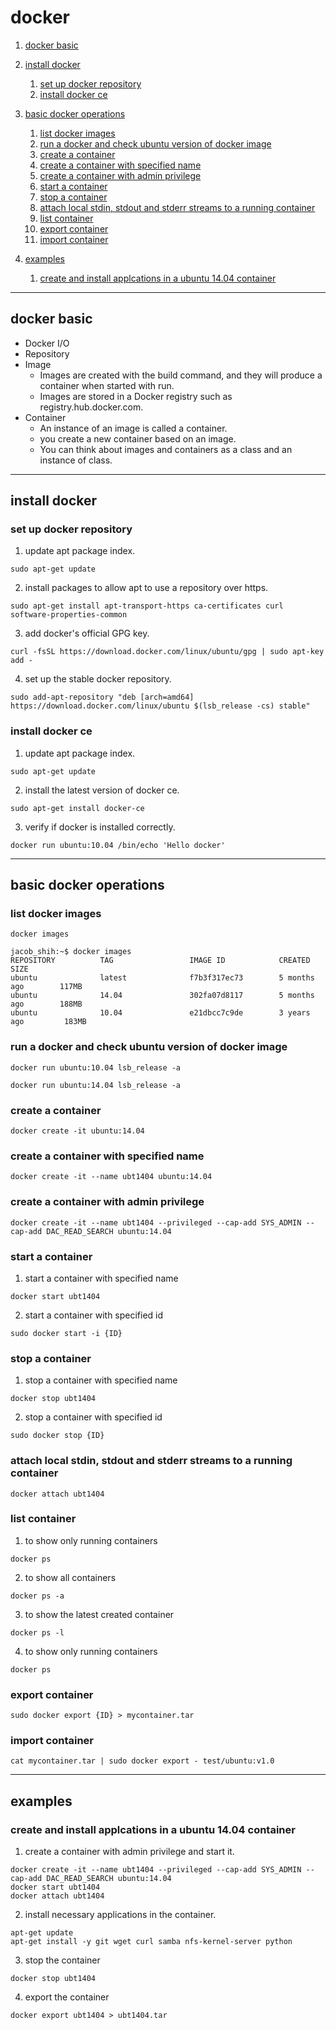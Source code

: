 
# docker

1. [docker basic](#docker_basic)
2. [install docker](#install_docker)
   1. [set up docker repository](#set_up_docker_repository)
   1. [install docker ce](#install_docker_ce)

3. [basic docker operations](#basic_docker_operations)
   1. [list docker images](#list_docker_images)
   1. [run a docker and check ubuntu version of docker image](#run_a_docker_and_check_ubuntu_version_of_docker_image)
   1. [create a container](#create_a_container)
   1. [create a container with specified name](#create_a_container_with_specified_name)
   1. [create a container with admin privilege](#create_a_container_with_admin_privilege)
   1. [start a container](#start_a_container)
   1. [stop a container](#stop_a_container)
   1. [attach local stdin, stdout and stderr streams to a running container](#attach_tty_io_to_a_running_container)
   1. [list container](#list_container)
   1. [export container](#export_container)
   1. [import container](#import_container)
4. [examples](#examples)
   1. [create and install applcations in a ubuntu 14.04 container](#example_create_ubuntu_1404_container)

---

<a name="docker_basic" />

## docker basic
* Docker I/O
* Repository
* Image
   - Images are created with the build command, and they will produce a container when started with run.
   - Images are stored in a Docker registry such as registry.hub.docker.com.
* Container
   - An instance of an image is called a container.
   - you create a new container based on an image.
   - You can think about images and containers as a class and an instance of class.

---

<a name="install_docker" />

## install docker

<a name="set_up_docker_repository" />

### set up docker repository
1. update apt package index.
```
sudo apt-get update
```

2. install packages to allow apt to use a repository over https.
```
sudo apt-get install apt-transport-https ca-certificates curl software-properties-common
```

3. add docker's official GPG key.
```
curl -fsSL https://download.docker.com/linux/ubuntu/gpg | sudo apt-key add -
```

4. set up the stable docker repository.
```
sudo add-apt-repository "deb [arch=amd64] https://download.docker.com/linux/ubuntu $(lsb_release -cs) stable"
```

<a name="install_docker_ce" />

### install docker ce
1. update apt package index.
```
sudo apt-get update
```

2. install the latest version of docker ce.
```
sudo apt-get install docker-ce
```

3. verify if docker is installed correctly.
```
docker run ubuntu:10.04 /bin/echo 'Hello docker'
```

---
<a name='basic_docker_operations'/>

## basic docker operations

<a name="list_docker_images" />

### list docker images
```
docker images
```
```
jacob_shih:~$ docker images
REPOSITORY          TAG                 IMAGE ID            CREATED             SIZE
ubuntu              latest              f7b3f317ec73        5 months ago        117MB
ubuntu              14.04               302fa07d8117        5 months ago        188MB
ubuntu              10.04               e21dbcc7c9de        3 years ago         183MB
```

<a name="run_a_docker_and_check_ubuntu_version_of_docker_image" />

### run a docker and check ubuntu version of docker image
```
docker run ubuntu:10.04 lsb_release -a
```
```
docker run ubuntu:14.04 lsb_release -a
```

<a name="create_a_container" />

### create a container
```
docker create -it ubuntu:14.04
```

<a name="create_a_container_with_specified_name" />

### create a container with specified name
```
docker create -it --name ubt1404 ubuntu:14.04
```

<a name="create_a_container_with_admin_privilege" />

### create a container with admin privilege
```
docker create -it --name ubt1404 --privileged --cap-add SYS_ADMIN --cap-add DAC_READ_SEARCH ubuntu:14.04
```

<a name="start_a_container" />

### start a container
1. start a container with specified name
```
docker start ubt1404
```

2. start a container with specified id
```
sudo docker start -i {ID}
```

<a name="stop_a_container" />

### stop a container
1. stop a container with specified name
```
docker stop ubt1404
```

2. stop a container with specified id
```
sudo docker stop {ID}
```

<a name="attach_tty_io_to_a_running_container" />

### attach local stdin, stdout and stderr streams to a running container
```
docker attach ubt1404
```

<a name="list_container" />

### list container
1. to show only running containers
```
docker ps
```

2. to show all containers
```
docker ps -a
```

3. to show the latest created container
```
docker ps -l
```

4. to show only running containers
```
docker ps
```

<a name="export_container" />

### export container
```
sudo docker export {ID} > mycontainer.tar
```

<a name="import_container" />

### import container
```
cat mycontainer.tar | sudo docker export - test/ubuntu:v1.0
```

---

<a name="examples" />

## examples

<a name="example_create_ubuntu_1404_container" />

### create and install applcations in a ubuntu 14.04 container
1. create a container with admin privilege and start it.
```
docker create -it --name ubt1404 --privileged --cap-add SYS_ADMIN --cap-add DAC_READ_SEARCH ubuntu:14.04
docker start ubt1404
docker attach ubt1404
```

2. install necessary applications in the container.
```
apt-get update
apt-get install -y git wget curl samba nfs-kernel-server python
```

3. stop the container
```
docker stop ubt1404
```

4. export the container
```
docker export ubt1404 > ubt1404.tar
```

